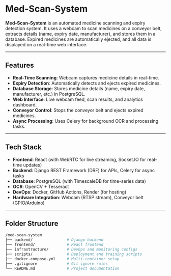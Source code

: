 # **Med-Scan-System**

**Med-Scan-System** is an automated medicine scanning and expiry detection system. It uses a webcam to scan medicines on a conveyor belt, extracts details (name, expiry date, manufacturer), and stores them in a database. Expired medicines are automatically ejected, and all data is displayed on a real-time web interface.

---

## **Features**
- **Real-Time Scanning**: Webcam captures medicine details in real-time.
- **Expiry Detection**: Automatically detects and ejects expired medicines.
- **Database Storage**: Stores medicine details (name, expiry date, manufacturer, etc.) in PostgreSQL.
- **Web Interface**: Live webcam feed, scan results, and analytics dashboard.
- **Conveyor Control**: Stops the conveyor belt and ejects expired medicines.
- **Async Processing**: Uses Celery for background OCR and processing tasks.

---

## **Tech Stack**
- **Frontend**: React (with WebRTC for live streaming, Socket.IO for real-time updates)
- **Backend**: Django REST Framework (DRF) for APIs, Celery for async tasks
- **Database**: PostgreSQL (with TimescaleDB for time-series data)
- **OCR**: OpenCV + Tesseract
- **DevOps**: Docker, GitHub Actions, Render (for hosting)
- **Hardware Integration**: Webcam (RTSP stream), Conveyor belt (GPIO/Arduino)

---

## **Folder Structure**
```bash
/med-scan-system
├── backend/               # Django backend
├── frontend/              # React frontend
├── infrastructure/        # DevOps and monitoring configs
├── scripts/               # Deployment and training scripts
├── docker-compose.yml     # Multi-container setup
├── .gitignore             # Git ignore rules
└── README.md              # Project documentation